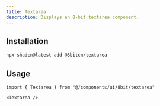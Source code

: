 ```yaml
---
title: Textarea
description: Displays an 8-bit textarea component.
---
```


## Installation

```bash
npx shadcn@latest add @8bitcn/textarea
```

## Usage

```tsx showLineNumbers
import { Textarea } from "@/components/ui/8bit/textarea"
```

```tsx showLineNumbers
<Textarea />
```
